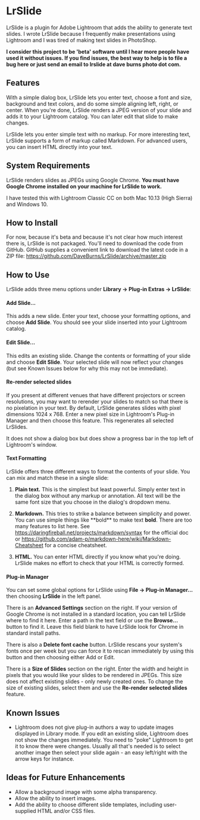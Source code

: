 # LrSlide

LrSlide is a plugin for Adobe Lightroom that adds the ability to generate text slides.
I wrote LrSlide because I frequently make presentations using Lightroom and I was tired of
making text slides in PhotoShop.

**I consider this project to be 'beta' software until I hear more people have used it
without issues. If you find issues, the best way to help is to file a bug here or just
send an email to lrslide at dave burns photo dot com.**

## Features

With a simple dialog box, LrSlide lets you enter text, choose a font and size,
background and text colors, and do some simple aligning left, right, or center.
When you're done, LrSlide renders a JPEG version of your slide and adds it to your
Lightroom catalog. You can later edit that slide to make changes.

LrSlide lets you enter simple text with no markup. For more interesting text, LrSlide
supports a form of markup called Markdown. For advanced users, you can insert HTML
directly into your text.

## System Requirements

LrSlide renders slides as JPEGs using Google Chrome. **You must have Google Chrome installed
on your machine for LrSlide to work.**

I have tested this with Lightroom Classic CC on both Mac 10.13 (High Sierra) and Windows 10.

## How to Install

For now, because it's beta and because it's not clear how much interest there is,
LrSlide is not packaged. You'll need to download the code from GitHub. GitHub supplies
a convenient link to download the latest code in a ZIP file:
https://github.com/DaveBurns/LrSlide/archive/master.zip

## How to Use

LrSlide adds three menu options under **Library -> Plug-in Extras -> LrSlide**:

#### Add Slide...

This adds a new slide. Enter your text, choose your formatting options, and choose
**Add Slide**. You should see your slide inserted into your Lightroom catalog.

#### Edit Slide...

This edits an existing slide. Change the contents or formatting of your slide
and choose **Edit Slide**. Your selected slide will now reflect your changes
(but see Known Issues below for why this may not be immediate).

#### Re-render selected slides

If you present at different venues that have different projectors or screen
resolutions, you may want to rerender your slides to match so that there is no
pixelation in your text.
By default, LrSlide generates slides with pixel dimensions 1024 x 768.
Enter a new pixel size in Lightroom's Plug-in Manager and then choose this feature.
This regenerates all selected LrSlides.

It does not show a dialog box but does show a progress bar in the top left of Lightroom's window. 

#### Text Formatting

LrSlide offers three different ways to format the contents of your slide.
You can mix and match these in a single slide:

1. **Plain text.** This is the simplest but least powerful. Simply enter text
in the dialog box without any markup or annotation. All text will be the same
font size that you choose in the dialog's dropdown menu.

2. **Markdown.** This tries to strike a balance between simplicity and power.
You can use simple things like \*\*bold\*\* to make text **bold**. There are 
too many features to list here. See https://daringfireball.net/projects/markdown/syntax
for the official doc or https://github.com/adam-p/markdown-here/wiki/Markdown-Cheatsheet 
for a concise cheatsheet.

3. **HTML.** You can enter HTML directly if you know what you're doing. LrSlide
makes no effort to check that your HTML is correctly formed.

#### Plug-in Manager

You can set some global options for LrSlide using **File -> Plug-in Manager...**
then choosing **LrSlide** in the left panel.

There is an **Advanced Settings** section on the right.
If your version of Google Chrome is not installed in a standard location, you
can tell LrSlide where to find it here. Enter a path in the text field or use
the **Browse...** button to find it. Leave this field blank to have LrSlide look
for Chrome in standard install paths.

There is also a **Delete font cache** button. LrSlide rescans your system's fonts
once per week but you can force it to rescan immediately by using this button and
then choosing either Add or Edit.

There is a **Size of Slides** section on the right. Enter the width and height
in pixels that you would like your slides to be rendered in JPEGs. This size
does not affect existing slides - only newly created ones. To change the size
of existing slides, select them and use the **Re-render selected slides** feature.

## Known Issues

- Lightroom does not give plug-in authors a way to update images displayed in
Library mode. If you edit an existing slide, Lightroom does not show the changes
immediately. You need to "poke" Lightroom to get it to know there were changes.
Usually all that's needed is to select another image then select your slide
again - an easy left/right with the arrow keys for instance.

## Ideas for Future Enhancements
- Allow a background image with some alpha transparency.
- Allow the ability to insert images.
- Add the ability to choose different slide templates, including user-supplied HTML and/or CSS files.
